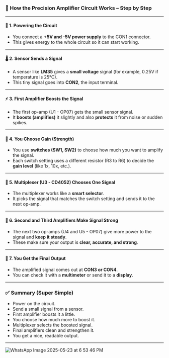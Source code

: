 ### 🧠 How the Precision Amplifier Circuit Works – Step by Step

---

#### 🔋 1. **Powering the Circuit**

* You connect a **+5V and -5V power supply** to the CON1 connector.
* This gives energy to the whole circuit so it can start working.

---

#### 🌡️ 2. **Sensor Sends a Signal**

* A sensor like **LM35** gives a **small voltage** signal (for example, 0.25V if temperature is 25°C).
* This tiny signal goes into **CON2**, the input terminal.

---

#### ⚡ 3. **First Amplifier Boosts the Signal**

* The first op-amp (U1 - OP07) gets the small sensor signal.
* It **boosts (amplifies)** it slightly and also **protects** it from noise or sudden spikes.

---

#### 🔘 4. **You Choose Gain (Strength)**

* You use **switches (SW1, SW2)** to choose how much you want to amplify the signal.
* Each switch setting uses a different resistor (R3 to R6) to decide the **gain level** (like 1x, 10x, etc.).

---

#### 🔀 5. **Multiplexer (U3 - CD4052) Chooses One Signal**

* The multiplexer works like a **smart selector**.
* It picks the signal that matches the switch setting and sends it to the next op-amp.

---

#### 💪 6. **Second and Third Amplifiers Make Signal Strong**

* The next two op-amps (U4 and U5 - OP07) give more power to the signal and **keep it steady**.
* These make sure your output is **clear, accurate, and strong**.

---

#### 🔎 7. **You Get the Final Output**

* The amplified signal comes out at **CON3 or CON4**.
* You can check it with a **multimeter** or send it to a **display**.

---

### ✅ Summary (Super Simple)

* Power on the circuit.
* Send a small signal from a sensor.
* First amplifier boosts it a little.
* You choose how much more to boost it.
* Multiplexer selects the boosted signal.
* Final amplifiers clean and strengthen it.
* You get a nice, readable output.

---
![WhatsApp Image 2025-05-23 at 6 53 46 PM](https://github.com/user-attachments/assets/a7537c08-6d6e-4ebc-8eeb-720a046f79db)









